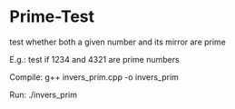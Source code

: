 # Prime-Test
test whether both a given number and its mirror are prime

E.g.: test if 1234 and 4321 are prime numbers

Compile: g++ invers_prim.cpp -o invers_prim

Run: ./invers_prim
